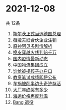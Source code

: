 # 2021-12-08
  共 12条

  <!-- BEGIN -->
  <!-- 最后更新时间:Wed Dec 08 2021 11:09:31 GMT+0000 (Coordinated Universal Time) -->
  1. [朔尔茨正式当选德国总理](https://www.zhihu.com/search?q=朔尔茨)
1. [薇娅夫妇合伙企业注销](https://www.zhihu.com/search?q=薇娅)
1. [原神阿贝多剧情解析](https://www.zhihu.com/search?q=原神)
1. [换皮穿越火线判赔千万](https://www.zhihu.com/search?q=穿越火线)
1. [国内疫情最新动态](https://www.zhihu.com/search?q=疫情)
1. [中国物流集团成立](https://www.zhihu.com/search?q=中国物流集团)
1. [谁给被拐孩子办户口](https://www.zhihu.com/search?q=被拐孩子)
1. [教资笔试成绩即将公布](https://www.zhihu.com/search?q=教资笔试成绩)
1. [车祸被削半边头奇迹存活](https://www.zhihu.com/search?q=女子车祸)
1. [大厂年终奖有多少](https://www.zhihu.com/search?q=大厂年终奖)
1. [海运价格再度升温](https://www.zhihu.com/search?q=海运)
1. [Bang 退役](https://www.zhihu.com/search?q=Bang)
  <!-- END -->
  